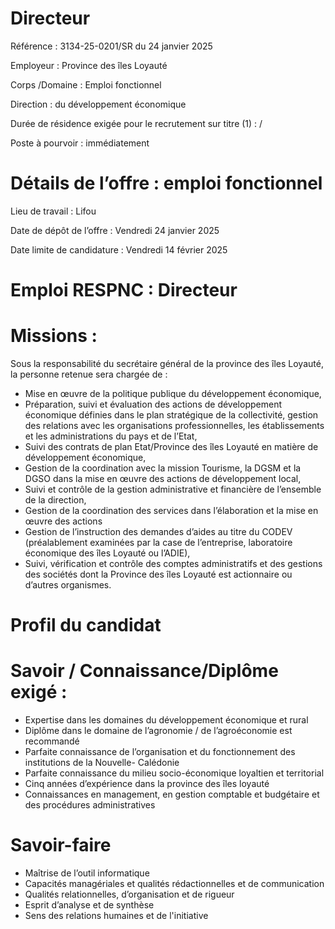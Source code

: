 # Directeur

Référence : 3134-25-0201/SR du 24 janvier 2025

Employeur : Province des îles Loyauté

Corps /Domaine : Emploi fonctionnel

Direction : du développement économique

Durée de résidence exigée pour le recrutement sur titre (1) : /

Poste à pourvoir : immédiatement

# Détails de l’offre : emploi fonctionnel

Lieu de travail : Lifou

Date de dépôt de l’offre : Vendredi 24 janvier 2025

Date limite de candidature : Vendredi 14 février 2025

# Emploi RESPNC : Directeur

# Missions :

Sous la responsabilité du secrétaire général de la province des îles Loyauté, la personne retenue sera chargée de :

- Mise en œuvre de la politique publique du développement économique,
- Préparation, suivi et évaluation des actions de développement économique définies dans le plan stratégique de la collectivité, gestion des relations avec les organisations professionnelles, les établissements et les administrations du pays et de l’Etat,
- Suivi des contrats de plan Etat/Province des îles Loyauté en matière de développement économique,
- Gestion de la coordination avec la mission Tourisme, la DGSM et la DGSO dans la mise en œuvre des actions de développement local,
- Suivi et contrôle de la gestion administrative et financière de l’ensemble de la direction,
- Gestion de la coordination des services dans l’élaboration et la mise en œuvre des actions
- Gestion de l’instruction des demandes d’aides au titre du CODEV (préalablement examinées par la case de l’entreprise, laboratoire économique des îles Loyauté ou l’ADIE),
- Suivi, vérification et contrôle des comptes administratifs et des gestions des sociétés dont la Province des îles Loyauté est actionnaire ou d’autres organismes.

# Profil du candidat

# Savoir / Connaissance/Diplôme exigé :

- Expertise dans les domaines du développement économique et rural
- Diplôme dans le domaine de l’agronomie / de l’agroéconomie est recommandé
- Parfaite connaissance de l’organisation et du fonctionnement des institutions de la Nouvelle- Calédonie
- Parfaite connaissance du milieu socio-économique loyaltien et territorial
- Cinq années d’expérience dans la province des îles loyauté
- Connaissances en management, en gestion comptable et budgétaire et des procédures administratives

# Savoir-faire

- Maîtrise de l’outil informatique
- Capacités managériales et qualités rédactionnelles et de communication
- Qualités relationnelles, d’organisation et de rigueur
- Esprit d’analyse et de synthèse
- Sens des relations humaines et de l'initiative